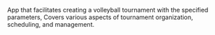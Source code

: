 App that facilitates creating a volleyball tournament with the specified parameters, Covers various aspects of tournament organization, scheduling, and management. 
